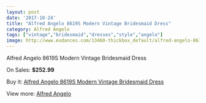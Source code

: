 ```yaml
---
layout: post
date: '2017-10-24'
title: "Alfred Angelo 8619S Modern Vintage Bridesmaid Dress"
category: Alfred Angelo
tags: ["vintage","bridesmaid","dresses","style","angelo"]
image: http://www.eudances.com/13460-thickbox_default/alfred-angelo-8619s-modern-vintage-bridesmaid-dress.jpg
---
```

Alfred Angelo 8619S Modern Vintage Bridesmaid Dress

On Sales: **$252.99**
<a href="https://www.eudances.com/en/alfred-angelo/4064-alfred-angelo-8619s-modern-vintage-bridesmaid-dress.html"><amp-img layout="responsive" width="600" height="600" src="//www.eudances.com/13460-thickbox_default/alfred-angelo-8619s-modern-vintage-bridesmaid-dress.jpg" alt="Alfred Angelo 8619S Modern Vintage Bridesmaid Dress 0" /></a>
<a href="https://www.eudances.com/en/alfred-angelo/4064-alfred-angelo-8619s-modern-vintage-bridesmaid-dress.html"><amp-img layout="responsive" width="600" height="600" src="//www.eudances.com/13463-thickbox_default/alfred-angelo-8619s-modern-vintage-bridesmaid-dress.jpg" alt="Alfred Angelo 8619S Modern Vintage Bridesmaid Dress 1" /></a>
<a href="https://www.eudances.com/en/alfred-angelo/4064-alfred-angelo-8619s-modern-vintage-bridesmaid-dress.html"><amp-img layout="responsive" width="600" height="600" src="//www.eudances.com/13462-thickbox_default/alfred-angelo-8619s-modern-vintage-bridesmaid-dress.jpg" alt="Alfred Angelo 8619S Modern Vintage Bridesmaid Dress 2" /></a>
<a href="https://www.eudances.com/en/alfred-angelo/4064-alfred-angelo-8619s-modern-vintage-bridesmaid-dress.html"><amp-img layout="responsive" width="600" height="600" src="//www.eudances.com/13461-thickbox_default/alfred-angelo-8619s-modern-vintage-bridesmaid-dress.jpg" alt="Alfred Angelo 8619S Modern Vintage Bridesmaid Dress 3" /></a>

Buy it: [Alfred Angelo 8619S Modern Vintage Bridesmaid Dress](https://www.eudances.com/en/alfred-angelo/4064-alfred-angelo-8619s-modern-vintage-bridesmaid-dress.html "Alfred Angelo 8619S Modern Vintage Bridesmaid Dress")

View more: [Alfred Angelo](https://www.eudances.com/en/51-alfred-angelo "Alfred Angelo")